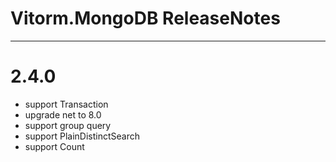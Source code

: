 ﻿# Vitorm.MongoDB ReleaseNotes

-----------------------
# 2.4.0
- support Transaction
- upgrade net to 8.0
- support group query
- support PlainDistinctSearch
- support Count

